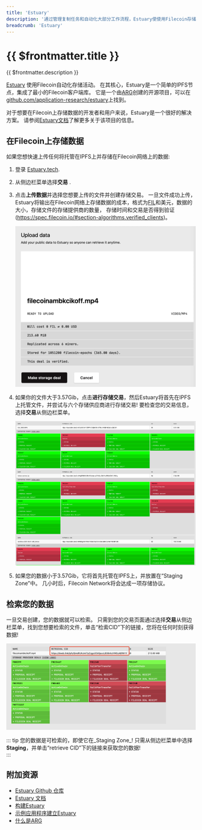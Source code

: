 ```yaml
---
title: 'Estuary'
description: '通过管理复制任务和自动化大部分工作流程，Estuary使使用Filecoin存储数据更简单，允许您继续构建应用程序  .'
breadcrumb: 'Estuary'
---
```


# {{ $frontmatter.title }}

{{ $frontmatter.description }}

[Estuary](https://estuary.tech) 使用Filecoin自动化存储活动。 在其核心，Estuary是一个简单的IPFS节点，集成了最小的Filecoin客户端库。 它是一个由[ARG](https://arg.protocol.ai/)创建的开源项目，可以在[github.com/application-research/estuary](https://github.com/application-research/estuary)上找到。  

对于想要在Filecoin上存储数据的开发者和用户来说，Estuary是一个很好的解决方案。 请参阅[Estuary文档](https://docs.estuary.tech)了解更多关于该项目的信息。

## 在Filecoin上存储数据

如果您想快速上传任何将托管在IPFS上并存储在Filecoin网络上的数据:

1. 登录 [Estuary.tech](https://estuary.tech).
2. 从侧边栏菜单选择**交易** .
3. 点击**上传数据**并选择您想要上传的文件并创建存储交易。 一旦文件成功上传，Estuary将输出在Filecoin网络上存储数据的成本，格式为[FIL](https://docs.filecoin.io/reference/glossary/#fil)和美元，数据的大小，存储文件的存储提供商的数量， 存储时间和交易是否得到验证(https://spec.filecoin.io/#section-algorithms.verified_clients)。  

   ![Estuary 下载文件成功](./images/estuary/estuary-upload.png)

4. 如果你的文件大于3.57Gib，点击**进行存储交易**，然后Estuary将首先在IPFS上托管文件，并尝试与六个存储供应商进行存储交易! 要检查您的交易信息，选择**交易**从侧边栏菜单。

    ![Estuary deals](./images/estuary/estuary-user-deal.png)

5. 如果您的数据小于3.57Gib，它将首先托管在IPFS上，并放置在“Staging Zone”中。 几小时后，Filecoin Network将会达成一项存储协议。

## 检索您的数据

一旦交易创建，您的数据就可以检索。 只需到您的交易页面通过选择**交易**从侧边栏菜单，找到您想要检索的文件，单击“检索CID”下的链接，您将在任何时刻获得数据!

   ![Estuary 检索](./images/estuary/estuary-retrieve.png)

::: tip
您的数据是可检索的，即使它在_Staging Zone_! 只需从侧边栏菜单中选择**Staging**，并单击“retrieve CID”下的链接来获取您的数据!  
:::

## 附加资源

- [Estuary Github 仓库](https://github.com/application-research/estuary)
- [Estuary 文档](https://docs.estuary.tech)
- [构建Estuary](https://docs.filecoin.io/build/estuary/)
- [示例应用程序建立Estuary](https://github.com/application-research/estuary-www)
- [什么是ARG](https://arg.protocol.ai)


